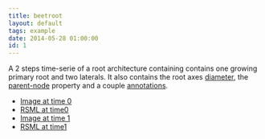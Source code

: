 ```yaml
---
title: beetroot
layout: default
tags: example
date: 2014-05-28 01:00:00
id: 1
---
```


A 2 steps time-serie of a root architecture containing contains one growing primary root and two laterals. It also contains the root axes [diameter][], the [parent-node][] property and a couple [annotations][].

  - [Image at time 0](/images/examples/beetroot/beetroot_0.png)
  - [RSML at time0](/images/examples/beetroot/beetroot_0.rsml)
  - [Image at time 1](/images/examples/beetroot/beetroot_1.png)
  - [RSML at time1](/images/examples/beetroot/beetroot_1.rsml)
  
[diameter]: /format/thesaurus#diameter
[parent-node]: /format/thesaurus#parent-node-root
[annotations]: /format/scene#annotations

